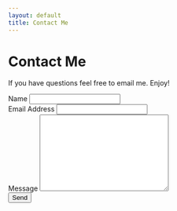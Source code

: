 ```yaml
---
layout: default
title: Contact Me
---
```


<div id="contact">
  <h1 class="pageTitle">Contact Me</h1>
  <div class="contactContent">
    <p>If you have questions feel free to email me. Enjoy!</p>
  </div>
  
<form method="POST" action="http://formspree.io/devcheikh@gmail.com">
    <label for="name">Name</label>
    <input type="text" id="name" name="name" class="full-width"><br>
    <label for="email">Email Address</label>
    <input type="email" id="email" name="_replyto" class="full-width"><br>
    <label for="message">Message</label>
    <textarea name="message" id="message" cols="30" rows="10" class="full-width"></textarea><br>
    <input type="submit" value="Send" class="button">
  </form>
</div>
